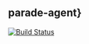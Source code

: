 ## parade-agent}
[![Build Status](https://travis-ci.org/stites/parade-agent.svg?branch=master)](https://travis-ci.org/stites/parade-agent)